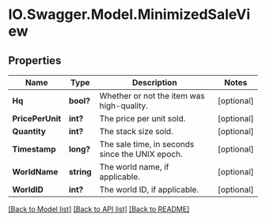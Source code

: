 # IO.Swagger.Model.MinimizedSaleView
## Properties

Name | Type | Description | Notes
------------ | ------------- | ------------- | -------------
**Hq** | **bool?** | Whether or not the item was high-quality. | [optional] 
**PricePerUnit** | **int?** | The price per unit sold. | [optional] 
**Quantity** | **int?** | The stack size sold. | [optional] 
**Timestamp** | **long?** | The sale time, in seconds since the UNIX epoch. | [optional] 
**WorldName** | **string** | The world name, if applicable. | [optional] 
**WorldID** | **int?** | The world ID, if applicable. | [optional] 

[[Back to Model list]](../README.md#documentation-for-models) [[Back to API list]](../README.md#documentation-for-api-endpoints) [[Back to README]](../README.md)

